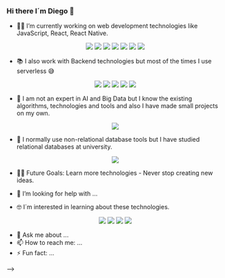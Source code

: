 ### Hi there I´m Diego 👋

- 👨‍💻 I’m currently working on web development technologies like JavaScript, React, React Native.

<p align="center">
  <img src="https://img.shields.io/badge/JavaScript-F7DF1E?style=for-the-badge&logo=javascript&logoColor=black">
  <img src="https://img.shields.io/badge/TypeScript-007ACC?style=for-the-badge&logo=typescript&logoColor=white">
  <img src="https://img.shields.io/badge/CSS3-1572B6?style=for-the-badge&logo=css3&logoColor=white">
  <img src="https://img.shields.io/badge/Sass-CC6699?style=for-the-badge&logo=sass&logoColor=white">
  <img src="https://img.shields.io/badge/React-20232A?style=for-the-badge&logo=react&logoColor=61DAFB">
  <img src="https://img.shields.io/badge/React_Native-20232A?style=for-the-badge&logo=react&logoColor=61DAFB">
  <img src="https://img.shields.io/badge/Gatsby-663399?style=for-the-badge&logo=gatsby&logoColor=white">
</p>

- 📚 I also work with Backend technologies but most of the times I use serverless 😅

<p align="center">
  <img src="https://img.shields.io/badge/Node.js-43853D?style=for-the-badge&logo=node.js&logoColor=white">
  <img src="https://img.shields.io/badge/Netlify-00C7B7?style=for-the-badge&logo=netlify&logoColor=white">
  <img src="https://img.shields.io/badge/Heroku-430098?style=for-the-badge&logo=heroku&logoColor=white">
  <img src="https://img.shields.io/badge/Amazon_AWS-232F3E?style=for-the-badge&logo=amazon-aws&logoColor=white">
  <img src="https://img.shields.io/badge/Google_Cloud-4285F4?style=for-the-badge&logo=google-cloud&logoColor=white">
</p>

- 🧠 I am not an expert in AI and Big Data but I know the existing algorithms, technologies and tools and also I have made small projects on my own.
<p align="center">
  <img src="https://img.shields.io/badge/Python-14354C?style=for-the-badge&logo=python&logoColor=white">
</p>

- 💾 I normally use non-relational database tools but I have studied relational databases at university.

<p align="center">
  <img src="https://img.shields.io/badge/MongoDB-4EA94B?style=for-the-badge&logo=mongodb&logoColor=white">
</p>


- 💪🏼 Future Goals: Learn more technologies - Never stop creating new ideas.


- 🤔 I’m looking for help with ...
- 🤓 I´m interested in learning about these technologies.
<p align="center">
  <img src="https://img.shields.io/badge/Swift-FA7343?style=for-the-badge&logo=swift&logoColor=white">
  <img src="https://img.shields.io/badge/Kotlin-0095D5?&style=for-the-badge&logo=kotlin&logoColor=white">
  <img src="https://img.shields.io/badge/Go-00ADD8?style=for-the-badge&logo=go&logoColor=white">
  <img src="https://img.shields.io/badge/Elixir-4B275F?style=for-the-badge&logo=elixir&logoColor=white">
</p>

- 💬 Ask me about ...
- 📫 How to reach me: ...
- ⚡  Fun fact: ...



-->

<br></br>




